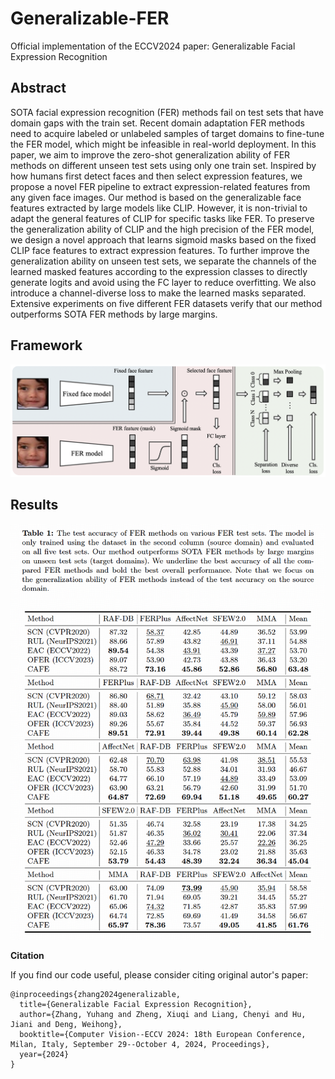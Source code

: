 # Generalizable-FER
Official implementation of the ECCV2024 paper: Generalizable Facial Expression Recognition

## Abstract
SOTA facial expression recognition (FER) methods fail on test sets that have domain gaps with the train set. Recent domain adaptation FER methods need to acquire labeled or unlabeled samples of target domains to fine-tune the FER model, which might be infeasible in real-world deployment. In this paper, we aim to improve the zero-shot generalization ability of FER methods on different unseen test sets using only one train set. Inspired by how humans first detect faces and then select expression features, we propose a novel FER pipeline to extract expression-related features from any given face images. Our method is based on the generalizable face features extracted by large models like CLIP. However, it is non-trivial to adapt the general features of CLIP for specific tasks like FER. To preserve the generalization ability of CLIP and the high precision of the FER model, we design a novel approach that learns sigmoid masks based on the fixed CLIP face features to extract expression features. To further improve the generalization ability on unseen test sets, we separate the channels of the learned masked features according to the expression classes to directly generate logits and avoid using the FC layer to reduce overfitting. We also introduce a channel-diverse loss to make the learned masks separated. Extensive experiments on five different FER datasets verify that our method outperforms SOTA FER methods by large margins.

## Framework
![](https://github.com/zyh-uaiaaaa/Generalizable-FER/blob/main/assets/framework.png)

## Results
![](https://github.com/zyh-uaiaaaa/Generalizable-FER/blob/main/assets/results.png)

**Citation**

If you find our code useful, please consider citing original autor's paper:

```shell
@inproceedings{zhang2024generalizable,
  title={Generalizable Facial Expression Recognition},
  author={Zhang, Yuhang and Zheng, Xiuqi and Liang, Chenyi and Hu, Jiani and Deng, Weihong},
  booktitle={Computer Vision--ECCV 2024: 18th European Conference, Milan, Italy, September 29--October 4, 2024, Proceedings},
  year={2024}
}
```

